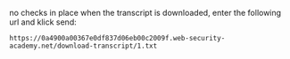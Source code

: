 
no checks in place when the transcript is downloaded, enter the following url and klick send: 

`https://0a4900a00367e0df837d06eb00c2009f.web-security-academy.net/download-transcript/1.txt`
